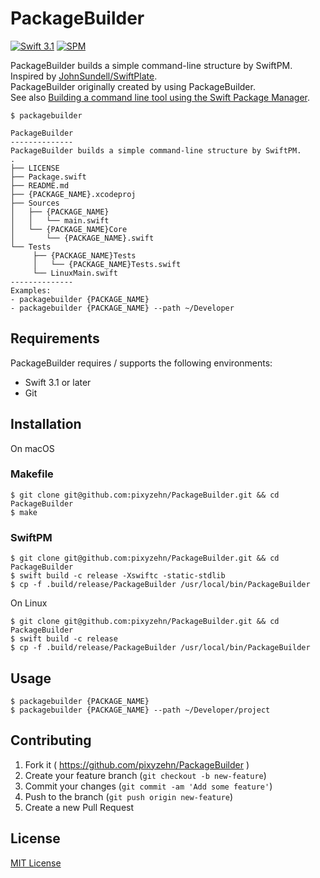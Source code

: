 # PackageBuilder
[![Swift 3.1](https://img.shields.io/badge/swift-3.1-orange.svg?style=flat)](#)
[![SPM](https://img.shields.io/badge/spm-compatible-brightgreen.svg?style=flat)](https://github.com/apple/swift-package-manager)

PackageBuilder builds a simple command-line structure by SwiftPM. Inspired by [JohnSundell/SwiftPlate](https://github.com/JohnSundell/SwiftPlate).  
PackageBuilder originally created by using PackageBuilder.  
See also [Building a command line tool using the Swift Package Manager](https://www.swiftbysundell.com/posts/building-a-command-line-tool-using-the-swift-package-manager).

```console
$ packagebuilder

PackageBuilder
--------------
PackageBuilder builds a simple command-line structure by SwiftPM.
.
├── LICENSE
├── Package.swift
├── README.md
├── {PACKAGE_NAME}.xcodeproj
├── Sources
│   ├── {PACKAGE_NAME}
│   │   └── main.swift
│   └── {PACKAGE_NAME}Core
│       └── {PACKAGE_NAME}.swift
└── Tests
     ├── {PACKAGE_NAME}Tests
     │   └── {PACKAGE_NAME}Tests.swift
     └── LinuxMain.swift
--------------
Examples:
- packagebuilder {PACKAGE_NAME}
- packagebuilder {PACKAGE_NAME} --path ~/Developer
```

## Requirements

PackageBuilder requires / supports the following environments:

- Swift 3.1 or later
- Git

## Installation

On macOS

### Makefile

```console
$ git clone git@github.com:pixyzehn/PackageBuilder.git && cd PackageBuilder
$ make
```

### SwiftPM

```console
$ git clone git@github.com:pixyzehn/PackageBuilder.git && cd PackageBuilder
$ swift build -c release -Xswiftc -static-stdlib
$ cp -f .build/release/PackageBuilder /usr/local/bin/PackageBuilder
```

On Linux

```console
$ git clone git@github.com:pixyzehn/PackageBuilder.git && cd PackageBuilder
$ swift build -c release
$ cp -f .build/release/PackageBuilder /usr/local/bin/PackageBuilder
```

## Usage

```console
$ packagebuilder {PACKAGE_NAME}
$ packagebuilder {PACKAGE_NAME} --path ~/Developer/project
```

## Contributing

1. Fork it ( https://github.com/pixyzehn/PackageBuilder )
2. Create your feature branch (`git checkout -b new-feature`)
3. Commit your changes (`git commit -am 'Add some feature'`)
4. Push to the branch (`git push origin new-feature`)
5. Create a new Pull Request

## License
[MIT License](https://github.com/pixyzehn/PackageBuilder/blob/master/LICENSE)


